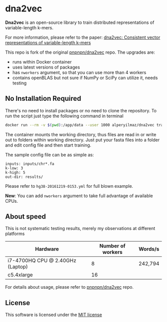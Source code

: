 # dna2vec

**Dna2vec** is an open-source library to train distributed representations of variable-length k-mers.

For more information, please refer to the paper: [dna2vec: Consistent vector representations of variable-length k-mers](https://arxiv.org/abs/1701.06279)

This repo is fork of the original [pnpnpn/dna2vec](https://github.com/pnpnpn/dna2vec) repo. The upgrades are:

* runs within Docker container
* uses latest versions of packages
* has `nworkers` argument, so that you can use more than 4 workers
* contains openBLAS but not sure if NumPy or SciPy can utilize it, needs testing

No Installation Required
---

There's no need to install packages or no need to clone the repository. To run the script just type the following command in terminal
```bash
docker run --rm -v $(pwd):/app/data --user 1000 alperyilmaz/dna2vec train_dna2vec.py -c sample_config.yml
```
The container mounts the working directory, thus files are read in or write out to folders within working directory. Just put your fasta files into a folder and edit config file and then start training.

The  sample config file can be as simple as:

```
inputs: inputs/chr*.fa
k-low: 3
k-high: 5
out-dir: results/
```

Please refer to `hg38-20161219-0153.yml` for full blown example.

**New**: You can add `nworkers` argument to take full advantage of available CPUs.

About speed
---

This is not systematic testing results, merely my observations at different platforms

| Hardware | Number of workers | Words/s |
|----------|-------------------|---------|
| i7-4700HQ CPU @ 2.40GHz (Laptop) | 8 | 242,794 |
| c5.4xlarge| 16 | |

For details about usage, please refer to  [pnpnpn/dna2vec](https://github.com/pnpnpn/dna2vec) repo.


License
---
This software is licensed under the [MIT license](http://en.wikipedia.org/wiki/MIT_License)
